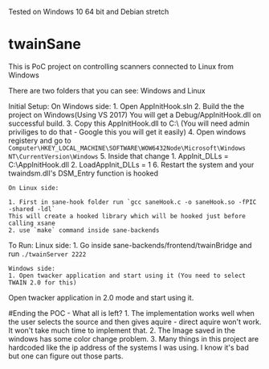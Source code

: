 Tested on Windows 10 64 bit and Debian stretch


# twainSane
This is PoC project on controlling scanners connected to Linux from Windows

There are two folders that you can see: Windows and Linux

Initial Setup:
    On Windows side:
    1. Open AppInitHook.sln
    2. Build the the project on Windows(Using VS 2017) 
        You will get a Debug/AppInitHook.dll on successful build.
    3. Copy this AppInitHook.dll to C:\ (You will need admin priviliges to do that - Google this you will get it easily)
    4. Open windows registery and go to `Computer\HKEY_LOCAL_MACHINE\SOFTWARE\WOW6432Node\Microsoft\Windows NT\CurrentVersion\Windows`
    5. Inside that change 1. AppInit_DLLs = C:\AppInitHook.dll
                        2. LoadAppInit_DLLs = 1
    6. Restart the system and your twaindsm.dll's DSM_Entry function is hooked                      


    On Linux side:

    1. First in sane-hook folder run `gcc saneHook.c -o saneHook.so -fPIC -shared -ldl`
    This will create a hooked library which will be hooked just before calling xsane
    2. use `make` command inside sane-backends




To Run:
    Linux side:
    1. Go inside sane-backends/frontend/twainBridge and run `./twainServer 2222`
    
    Windows side:
    1. Open twacker application and start using it (You need to select TWAIN 2.0 for this)




Open twacker application in 2.0 mode and start using it.

#Ending the POC - What all is left?
    1. The implementation works well when the user selects the source and then gives aquire - direct aquire won't work. It won't take much time to implement that.
    2. The Image saved in the windows has some color change problem.
    3. Many things in this project are hardcoded like the ip address of the systems I was using. I know it's bad but one can figure out those parts.


    


    